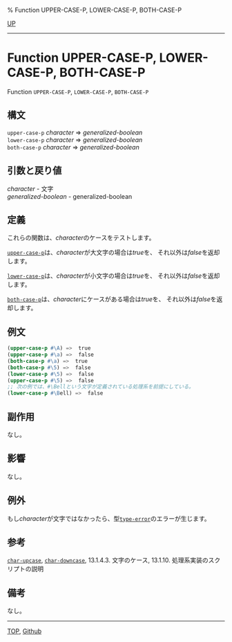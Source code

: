 % Function UPPER-CASE-P, LOWER-CASE-P, BOTH-CASE-P

[UP](13.2.html)  

---

# Function **UPPER-CASE-P, LOWER-CASE-P, BOTH-CASE-P**


Function `UPPER-CASE-P`, `LOWER-CASE-P`, `BOTH-CASE-P`


## 構文

`upper-case-p` *character* => *generalized-boolean*  
`lower-case-p` *character* => *generalized-boolean*  
`both-case-p` *character* => *generalized-boolean*


## 引数と戻り値

*character* - 文字  
*generalized-boolean* - generalized-boolean


## 定義

これらの関数は、*character*のケースをテストします。

[`upper-case-p`](13.2.case-p.html)は、*character*が大文字の場合は*true*を、
それ以外は*false*を返却します。

[`lower-case-p`](13.2.case-p.html)は、*character*が小文字の場合は*true*を、
それ以外は*false*を返却します。

[`both-case-p`](13.2.case-p.html)は、*character*にケースがある場合は*true*を、
それ以外は*false*を返却します。


## 例文

```lisp
(upper-case-p #\A) =>  true
(upper-case-p #\a) =>  false
(both-case-p #\a) =>  true
(both-case-p #\5) =>  false
(lower-case-p #\5) =>  false
(upper-case-p #\5) =>  false
;; 次の例では、#\Bellという文字が定義されている処理系を前提にしている。
(lower-case-p #\Bell) =>  false
```


## 副作用

なし。


## 影響

なし。


## 例外

もし*character*が文字ではなかったら、型[`type-error`](4.4.type-error.html)のエラーが生じます。


## 参考

[`char-upcase`](13.2.char-case.html), [`char-downcase`](13.2.char-case.html), 13.1.4.3. 文字のケース, 13.1.10. 処理系実装のスクリプトの説明


## 備考

なし。


---
[TOP](index.html),  [Github](https://github.com/nptcl/npt-japanese)

